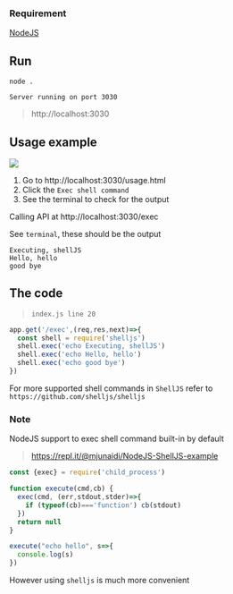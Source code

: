 ### Requirement

[NodeJS](https://nodejs.org/en/download)

## Run

    node .

`Server running on port 3030`

> http://localhost:3030

## Usage example

![]('./screenshot.png')

1. Go to http://localhost:3030/usage.html
2. Click the `Exec shell command`
3. See the terminal to check for the output

Calling API at http://localhost:3030/exec

See `terminal`, these should be the output

```
Executing, shellJS
Hello, hello
good bye
```

## The code

> `index.js line 20`

```javascript
app.get('/exec',(req,res,next)=>{
  const shell = require('shelljs')
  shell.exec('echo Executing, shellJS')
  shell.exec('echo Hello, hello')
  shell.exec('echo good bye')
})
```

For more supported shell commands in `ShellJS` refer to `https://github.com/shelljs/shelljs`

### Note

NodeJS support to exec shell command built-in by default

> https://repl.it/@mjunaidi/NodeJS-ShellJS-example

```javascript
const {exec} = require('child_process')

function execute(cmd,cb) {
  exec(cmd, (err,stdout,stder)=>{
    if (typeof(cb)==='function') cb(stdout)
  })
  return null
}

execute("echo hello", s=>{
  console.log(s)
})
```

However using `shelljs` is much more convenient

